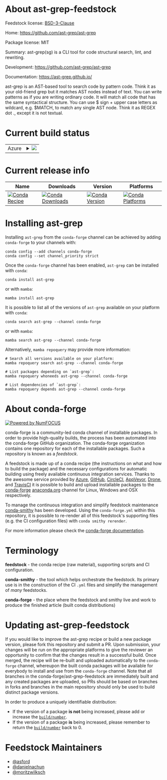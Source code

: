 About ast-grep-feedstock
========================

Feedstock license: [BSD-3-Clause](https://github.com/conda-forge/ast-grep-feedstock/blob/main/LICENSE.txt)

Home: https://github.com/ast-grep/ast-grep

Package license: MIT

Summary: ast-grep(sg) is a CLI tool for code structural search, lint, and rewriting.

Development: https://github.com/ast-grep/ast-grep

Documentation: https://ast-grep.github.io/

ast-grep is an AST-based tool to search code by pattern code. Think it as
your old-friend grep but it matches AST nodes instead of text. You can
write patterns as if you are writing ordinary code. It will match all code
that has the same syntactical structure. You can use $ sign + upper case
letters as wildcard, e.g. $MATCH, to match any single AST node. Think it as
REGEX dot ., except it is not textual.


Current build status
====================


<table>
    
  <tr>
    <td>Azure</td>
    <td>
      <details>
        <summary>
          <a href="https://dev.azure.com/conda-forge/feedstock-builds/_build/latest?definitionId=21580&branchName=main">
            <img src="https://dev.azure.com/conda-forge/feedstock-builds/_apis/build/status/ast-grep-feedstock?branchName=main">
          </a>
        </summary>
        <table>
          <thead><tr><th>Variant</th><th>Status</th></tr></thead>
          <tbody><tr>
              <td>linux_64</td>
              <td>
                <a href="https://dev.azure.com/conda-forge/feedstock-builds/_build/latest?definitionId=21580&branchName=main">
                  <img src="https://dev.azure.com/conda-forge/feedstock-builds/_apis/build/status/ast-grep-feedstock?branchName=main&jobName=linux&configuration=linux%20linux_64_" alt="variant">
                </a>
              </td>
            </tr><tr>
              <td>linux_aarch64</td>
              <td>
                <a href="https://dev.azure.com/conda-forge/feedstock-builds/_build/latest?definitionId=21580&branchName=main">
                  <img src="https://dev.azure.com/conda-forge/feedstock-builds/_apis/build/status/ast-grep-feedstock?branchName=main&jobName=linux&configuration=linux%20linux_aarch64_" alt="variant">
                </a>
              </td>
            </tr><tr>
              <td>linux_ppc64le</td>
              <td>
                <a href="https://dev.azure.com/conda-forge/feedstock-builds/_build/latest?definitionId=21580&branchName=main">
                  <img src="https://dev.azure.com/conda-forge/feedstock-builds/_apis/build/status/ast-grep-feedstock?branchName=main&jobName=linux&configuration=linux%20linux_ppc64le_" alt="variant">
                </a>
              </td>
            </tr><tr>
              <td>osx_64</td>
              <td>
                <a href="https://dev.azure.com/conda-forge/feedstock-builds/_build/latest?definitionId=21580&branchName=main">
                  <img src="https://dev.azure.com/conda-forge/feedstock-builds/_apis/build/status/ast-grep-feedstock?branchName=main&jobName=osx&configuration=osx%20osx_64_" alt="variant">
                </a>
              </td>
            </tr><tr>
              <td>osx_arm64</td>
              <td>
                <a href="https://dev.azure.com/conda-forge/feedstock-builds/_build/latest?definitionId=21580&branchName=main">
                  <img src="https://dev.azure.com/conda-forge/feedstock-builds/_apis/build/status/ast-grep-feedstock?branchName=main&jobName=osx&configuration=osx%20osx_arm64_" alt="variant">
                </a>
              </td>
            </tr>
          </tbody>
        </table>
      </details>
    </td>
  </tr>
</table>

Current release info
====================

| Name | Downloads | Version | Platforms |
| --- | --- | --- | --- |
| [![Conda Recipe](https://img.shields.io/badge/recipe-ast--grep-green.svg)](https://anaconda.org/conda-forge/ast-grep) | [![Conda Downloads](https://img.shields.io/conda/dn/conda-forge/ast-grep.svg)](https://anaconda.org/conda-forge/ast-grep) | [![Conda Version](https://img.shields.io/conda/vn/conda-forge/ast-grep.svg)](https://anaconda.org/conda-forge/ast-grep) | [![Conda Platforms](https://img.shields.io/conda/pn/conda-forge/ast-grep.svg)](https://anaconda.org/conda-forge/ast-grep) |

Installing ast-grep
===================

Installing `ast-grep` from the `conda-forge` channel can be achieved by adding `conda-forge` to your channels with:

```
conda config --add channels conda-forge
conda config --set channel_priority strict
```

Once the `conda-forge` channel has been enabled, `ast-grep` can be installed with `conda`:

```
conda install ast-grep
```

or with `mamba`:

```
mamba install ast-grep
```

It is possible to list all of the versions of `ast-grep` available on your platform with `conda`:

```
conda search ast-grep --channel conda-forge
```

or with `mamba`:

```
mamba search ast-grep --channel conda-forge
```

Alternatively, `mamba repoquery` may provide more information:

```
# Search all versions available on your platform:
mamba repoquery search ast-grep --channel conda-forge

# List packages depending on `ast-grep`:
mamba repoquery whoneeds ast-grep --channel conda-forge

# List dependencies of `ast-grep`:
mamba repoquery depends ast-grep --channel conda-forge
```


About conda-forge
=================

[![Powered by
NumFOCUS](https://img.shields.io/badge/powered%20by-NumFOCUS-orange.svg?style=flat&colorA=E1523D&colorB=007D8A)](https://numfocus.org)

conda-forge is a community-led conda channel of installable packages.
In order to provide high-quality builds, the process has been automated into the
conda-forge GitHub organization. The conda-forge organization contains one repository
for each of the installable packages. Such a repository is known as a *feedstock*.

A feedstock is made up of a conda recipe (the instructions on what and how to build
the package) and the necessary configurations for automatic building using freely
available continuous integration services. Thanks to the awesome service provided by
[Azure](https://azure.microsoft.com/en-us/services/devops/), [GitHub](https://github.com/),
[CircleCI](https://circleci.com/), [AppVeyor](https://www.appveyor.com/),
[Drone](https://cloud.drone.io/welcome), and [TravisCI](https://travis-ci.com/)
it is possible to build and upload installable packages to the
[conda-forge](https://anaconda.org/conda-forge) [anaconda.org](https://anaconda.org/)
channel for Linux, Windows and OSX respectively.

To manage the continuous integration and simplify feedstock maintenance
[conda-smithy](https://github.com/conda-forge/conda-smithy) has been developed.
Using the ``conda-forge.yml`` within this repository, it is possible to re-render all of
this feedstock's supporting files (e.g. the CI configuration files) with ``conda smithy rerender``.

For more information please check the [conda-forge documentation](https://conda-forge.org/docs/).

Terminology
===========

**feedstock** - the conda recipe (raw material), supporting scripts and CI configuration.

**conda-smithy** - the tool which helps orchestrate the feedstock.
                   Its primary use is in the construction of the CI ``.yml`` files
                   and simplify the management of *many* feedstocks.

**conda-forge** - the place where the feedstock and smithy live and work to
                  produce the finished article (built conda distributions)


Updating ast-grep-feedstock
===========================

If you would like to improve the ast-grep recipe or build a new
package version, please fork this repository and submit a PR. Upon submission,
your changes will be run on the appropriate platforms to give the reviewer an
opportunity to confirm that the changes result in a successful build. Once
merged, the recipe will be re-built and uploaded automatically to the
`conda-forge` channel, whereupon the built conda packages will be available for
everybody to install and use from the `conda-forge` channel.
Note that all branches in the conda-forge/ast-grep-feedstock are
immediately built and any created packages are uploaded, so PRs should be based
on branches in forks and branches in the main repository should only be used to
build distinct package versions.

In order to produce a uniquely identifiable distribution:
 * If the version of a package **is not** being increased, please add or increase
   the [``build/number``](https://docs.conda.io/projects/conda-build/en/latest/resources/define-metadata.html#build-number-and-string).
 * If the version of a package **is** being increased, please remember to return
   the [``build/number``](https://docs.conda.io/projects/conda-build/en/latest/resources/define-metadata.html#build-number-and-string)
   back to 0.

Feedstock Maintainers
=====================

* [@asford](https://github.com/asford/)
* [@danielnachun](https://github.com/danielnachun/)
* [@moritzwilksch](https://github.com/moritzwilksch/)

